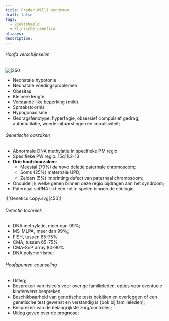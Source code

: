 ```yaml
---
title: Prader-Willi syndroom
draft: false
tags:
  - Ziektebeeld
  - Klinische_genetica
aliases: 
description:
---
```


###### Hoofd verschijnselen
![|350](https://i.imgur.com/5QE1deZ.png)

- Neonatale hypotonie
- Neonatale voedingsproblemen
- Obesitas
- Kleinere lengte
- Verstandelijke beperking (mild)
- Spraakstoornis
- Hypogonadisme
- Gedragsfenotype: hyperfagie, obsessief compulsief gedrag, automutilatie, woede-uitbarstingen en impulsiviteit;

###### Genetische oorzaken
- Abnormale DNA methylatie in specifieke PM regio
- Specifieke PW regio: 15q11.2-13
- **Drie hoofdoorzaken**:
	- Meestal (70%) *de novo* deletie paternale chromosoom;
	- Soms (25%) maternale UPD;
	- Zelden (5%) imprinting defect van paternaal chromosoom;
- Onduidelijk welke genen binnen deze regio bijdragen aan het syndroom;
- Paternaal snRNA lijkt een rol te spelen binnen de etiologie

![[Genetics copy.svg|450]]

###### Detectie techniek
- DNA methylatie, meer dan 99%;
- MS-MLPA, meer dan 99%;
- FISH, tussen 65-75%
- CMA, tussen 65-75%
- CMA-SnP array 80-90%
- DNA polymorfisme;

###### Hoofdpunten counseling
- Uitleg;
- Bespreken van risico's voor overige familieleden, opties voor eventuele kinderwens bespreken;
- Beschikbaarheid van genetische tests bekijken en overleggen of een genetische test gewenst en verstandig is (ook bij familieleden);
- Bespreken van de belangrijkste zorg/controles;
- Uitleg geven over de prognose;